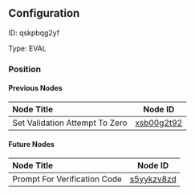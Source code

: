 # 
## Configuration
ID:  qskpbqg2yf

Type: EVAL 








### Position

#### Previous Nodes
| Node Title | Node ID |
| :------------- | ------------ |
| Set Validation Attempt To Zero | [xsb00g2t92](./xsb00g2t92.md) | 
 
 #### Future Nodes
| Node Title | Node ID |
| :------------- | ------------ |
| Prompt For Verification Code |[s5yykzv8zd](./s5yykzv8zd.md) | 